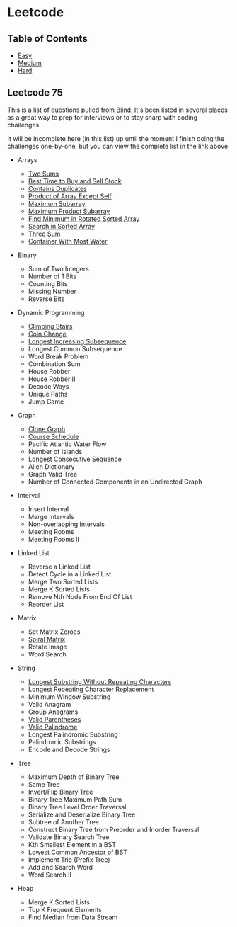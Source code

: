 # Leetcode

## Table of Contents

-   [Easy](easy/easy.md)
-   [Medium](medium/hard.md)
-   [Hard](hard/hard.md)

## Leetcode 75

This is a list of questions pulled from [Blind](https://leetcode.com/discuss/general-discussion/460599/blind-75-leetcode-questions). It's been listed in several places as a great way to prep for interviews or to stay sharp with coding challenges.

It will be incomplete here (in this list) up until the moment I finish doing the challenges one-by-one, but you can view the complete list in the link above.

-   Arrays

    -   [Two Sums](easy/two-sums)
    -   [Best Time to Buy and Sell Stock](easy/best-time-to-buy-and-sell-stock)
    -   [Contains Duplicates](easy/contains-duplicate)
    -   [Product of Array Except Self](medium/product-of-array-except-self)
    -   [Maximum Subarray](easy/maximum-subarray)
    -   [Maximum Product Subarray](easy/maximum-product-subarray)
    -   [Find Minimum in Rotated Sorted Array](medium/find-minimum-in-rotated-sorted-array)
    -   [Search in Sorted Array](medium/search-in-rotated-array)
    -   [Three Sum](medium/three_sum)
    -   [Container With Most Water](medium/container-with-most-water)

-   Binary

    -   Sum of Two Integers
    -   Number of 1 Bits
    -   Counting Bits
    -   Missing Number
    -   Reverse Bits

-   Dynamic Programming

    -   [Climbing Stairs](easy/climbing-stairs)
    -   [Coin Change](medium/coin-change)
    -   [Longest Increasing Subsequence](medium/longest-increasing-subsequence)
    -   Longest Common Subsequence
    -   Word Break Problem
    -   Combination Sum
    -   House Robber
    -   House Robber II
    -   Decode Ways
    -   Unique Paths
    -   Jump Game

-   Graph

    -   [Clone Graph](medium/clone-graph)
    -   [Course Schedule](medium/course-schedule)
    -   Pacific Atlantic Water Flow
    -   Number of Islands
    -   Longest Consecutive Sequence
    -   Alien Dictionary
    -   Graph Valid Tree
    -   Number of Connected Components in an Undirected Graph

-   Interval

    -   Insert Interval
    -   Merge Intervals
    -   Non-overlapping Intervals
    -   Meeting Rooms
    -   Meeting Rooms II

-   Linked List

    -   Reverse a Linked List
    -   Detect Cycle in a Linked List
    -   Merge Two Sorted Lists
    -   Merge K Sorted Lists
    -   Remove Nth Node From End Of List
    -   Reorder List

-   Matrix

    -   Set Matrix Zeroes
    -   [Spiral Matrix](medium/spiral-matrix)
    -   Rotate Image
    -   Word Search

-   String

    -   [ Longest Substring Without Repeating Characters](medium/longest-substring-without-repeating-characters)
    -   Longest Repeating Character Replacement
    -   Minimum Window Substring
    -   Valid Anagram
    -   Group Anagrams
    -   [Valid Parentheses](easy/valid-parentheses)
    -   [Valid Palindrome](easy/valid-palindrome)
    -   Longest Palindromic Substring
    -   Palindromic Substrings
    -   Encode and Decode Strings

-   Tree

    -   Maximum Depth of Binary Tree
    -   Same Tree
    -   Invert/Flip Binary Tree
    -   Binary Tree Maximum Path Sum
    -   Binary Tree Level Order Traversal
    -   Serialize and Deserialize Binary Tree
    -   Subtree of Another Tree
    -   Construct Binary Tree from Preorder and Inorder Traversal
    -   Validate Binary Search Tree
    -   Kth Smallest Element in a BST
    -   Lowest Common Ancestor of BST
    -   Implement Trie (Prefix Tree)
    -   Add and Search Word
    -   Word Search II

-   Heap
    -   Merge K Sorted Lists
    -   Top K Frequent Elements
    -   Find Median from Data Stream
